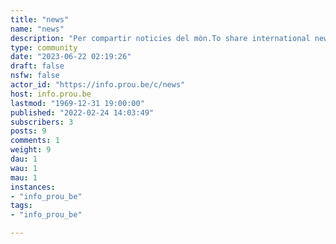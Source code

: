 ```yaml
---
title: "news" 
name: "news"
description: "Per compartir noticies del mòn.To share international news."
type: community
date: "2023-06-22 02:19:26"
draft: false
nsfw: false
actor_id: "https://info.prou.be/c/news"
host: info.prou.be
lastmod: "1969-12-31 19:00:00"
published: "2022-02-24 14:03:49"
subscribers: 3
posts: 9
comments: 1
weight: 9
dau: 1
wau: 1
mau: 1
instances:
- "info_prou_be"
tags: 
- "info_prou_be"

---
```

